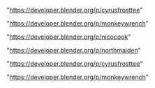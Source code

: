 "https://developer.blender.org/p/cyrusfrosttee"

"https://developer.blender.org/p/monkeywrench"

"https://developer.blender.org/p/nicocook"

 
"https://developer.blender.org/p/northmaiden"


"https://developer.blender.org/p/cyrusfrosttee"


"https://developer.blender.org/p/monkeywrench"


 
